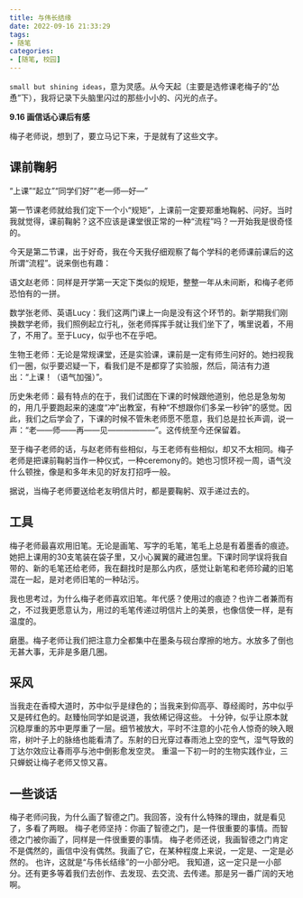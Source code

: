 ```yaml
---
title: 与伟长结缘
date: 2022-09-16 21:33:29
tags:
- 随笔
categories:
- [随笔, 校园]
---
```


`small but shining ideas`，意为灵感。从今天起（主要是选修课老梅子的“怂恿”下），我将记录下头脑里闪过的那些小小的、闪光的点子。

<!--more-->

**9.16 画信话心课后有感**

梅子老师说，想到了，要立马记下来，于是就有了这些文字。

## 课前鞠躬

“上课”“起立”“同学们好”“老—师—好—”

第一节课老师就给我们定下一个小“规矩”，上课前一定要郑重地鞠躬、问好。当时我就觉得，课前鞠躬？这不应该是课堂很正常的一种“流程”吗？一开始我是很奇怪的。

今天是第二节课，出于好奇，我在今天我仔细观察了每个学科的老师课前课后的这所谓“流程”。说来倒也有趣：

语文赵老师：同样是开学第一天定下类似的规矩，整整一年从未间断，和梅子老师恐怕有的一拼。

数学张老师、英语Lucy：我们这两门课上一向是没有这个环节的。新学期我们刚换数学老师，我们照例起立行礼，张老师挥挥手就让我们坐下了，嘴里说着，不用了，不用了。至于Lucy，似乎也不在乎吧。

生物王老师：无论是常规课堂，还是实验课，课前是一定有师生问好的。她扫视我们一圈，似乎要迟疑一下，看我们是不是都穿了实验服，然后，简洁有力道出：“上课！（语气加强）”。

历史朱老师：最有特点的在于，我们试图在下课的时候跟他道别，他总是急匆匆的，用几乎要跑起来的速度“冲”出教室，有种“不想跟你们多呆一秒钟”的感觉。因此，我们之后学会了，下课的时候不管朱老师愿不愿意，我们总是拉长声调，说一声：“老——师——再——见——————”。这传统至今还保留着。

至于梅子老师的话，与赵老师有些相似，与王老师有些相似，却又不太相同。梅子老师是把课前鞠躬当作一种仪式，一种ceremony的。她也习惯环视一周，语气没什么顿挫，像是和多年未见的好友打招呼一般。

据说，当梅子老师要送给老友明信片时，都是要鞠躬、双手递过去的。

## 工具

梅子老师最喜欢用旧笔。无论是画笔、写字的毛笔，笔毛上总是有着墨香的痕迹。她把上课用的30支笔装在袋子里，又小心翼翼的藏进包里。下课时同学误将我自带的、新的毛笔还给老师，我在翻找时是那么内疚，感觉让新笔和老师珍藏的旧笔混在一起，是对老师旧笔的一种玷污。

我也思考过，为什么梅子老师喜欢旧笔。年代感？使用过的痕迹？也许二者兼而有之，不过我更愿意认为，用过的毛笔传递过明信片上的美景，也像信使一样，是有温度的。

磨墨。梅子老师让我们把注意力全都集中在墨条与砚台摩擦的地方。水放多了倒也无甚大事，无非是多磨几圈。

## 采风

当我走在香樟大道时，苏中似乎是绿色的；当我来到仰高亭、尊经阁时，苏中似乎又是砖红色的。赵臻怡同学如是说道，我依稀记得这些。
十分钟，似乎让原本就沉稳厚重的苏中更厚重了一层。细节被放大，平时不注意的小花令人惊奇的映入眼帘，树叶子上的脉络也能看清了。东射的日光穿过春雨池上空的空气，湿气导致的丁达尔效应让春雨亭与池中倒影愈发空灵。
重温一下初一时的生物实践作业，三只蝉蜕让梅子老师又惊又喜。

## 一些谈话

梅子老师问我，为什么画了智德之门。我回答，没有什么特殊的理由，就是看见了，多看了两眼。
梅子老师坚持：你画了智德之门，是一件很重要的事情。而智德之门被你画了，同样是一件很重要的事情。
梅子老师还说，我画智德之门肯定不是偶然的，画信中没有偶然。我画了它，在某种程度上来说，一定是、一定是必然的。
也许，这就是“与伟长结缘”的一小部分吧。
我知道，这一定只是一小部分。还有更多等着我们去创作、去发现、去交流、去传递。那是另一番广阔的天地啊。
